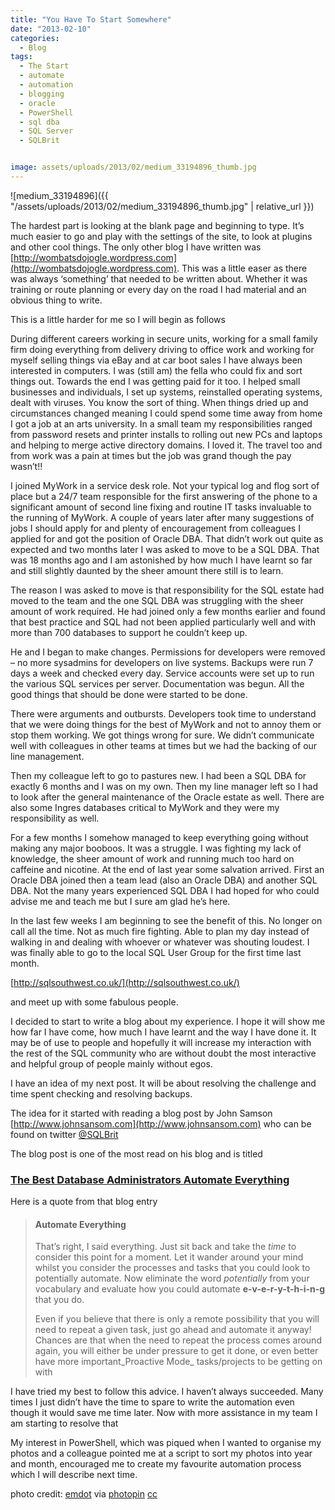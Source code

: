 ```yaml
---
title: "You Have To Start Somewhere"
date: "2013-02-10" 
categories:
  - Blog
tags:
  - The Start
  - automate
  - automation
  - blogging
  - oracle
  - PowerShell
  - sql dba
  - SQL Server
  - SQLBrit


image: assets/uploads/2013/02/medium_33194896_thumb.jpg
---
```


![medium_33194896]({{ "/assets/uploads/2013/02/medium_33194896_thumb.jpg" | relative_url }})

The hardest part is looking at the blank page and beginning to type. It’s much easier to go and play with the settings of the site, to look at plugins and other cool things. The only other blog I have written was [http://wombatsdojogle.wordpress.com](http://wombatsdojogle.wordpress.com). This was a little easer as there was always ‘something’ that needed to be written about. Whether it was training or route planning or every day on the road I had material and an obvious thing to write.

This is a little harder for me so I will begin as follows

During different careers working in secure units, working for a small family firm doing everything from delivery driving to office work and working for myself selling things via eBay and at car boot sales I have always been interested in computers. I was (still am) the fella who could fix and sort things out. Towards the end I was getting paid for it too. I helped small businesses and individuals, I set up systems, reinstalled operating systems, dealt with viruses. You know the sort of thing. When things dried up and circumstances changed meaning I could spend some time away from home I got a job at an arts university. In a small team my responsibilities ranged from password resets and printer installs to rolling out new PCs and laptops and helping to merge active directory domains. I loved it. The travel too and from work was a pain at times but the job was grand though the pay wasn’t!!

I joined MyWork in a service desk role. Not your typical log and flog sort of place but a 24/7 team responsible for the first answering of the phone to a significant amount of second line fixing and routine IT tasks invaluable to the running of MyWork. A couple of years later after many suggestions of jobs I should apply for and plenty of encouragement from colleagues I applied for and got the position of Oracle DBA. That didn’t work out quite as expected and two months later I was asked to move to be a SQL DBA. That was 18 months ago and I am astonished by how much I have learnt so far and still slightly daunted by the sheer amount there still is to learn.

The reason I was asked to move is that responsibility for the SQL estate had moved to the team and the one SQL DBA was struggling with the sheer amount of work required. He had joined only a few months earlier and found that best practice and SQL had not been applied particularly well and with more than 700 databases to support he couldn’t keep up.

He and I began to make changes. Permissions for developers were removed – no more sysadmins for developers on live systems. Backups were run 7 days a week and checked every day. Service accounts were set up to run the various SQL services per server. Documentation was begun. All the good things that should be done were started to be done.

There were arguments and outbursts. Developers took time to understand that we were doing things for the best of MyWork and not to annoy them or stop them working. We got things wrong for sure. We didn’t communicate well with colleagues in other teams at times but we had the backing of our line management.

Then my colleague left to go to pastures new. I had been a SQL DBA for exactly 6 months and I was on my own. Then my line manager left so I had to look after the general maintenance of the Oracle estate as well. There are also some Ingres databases critical to MyWork and they were my responsibility as well.

For a few months I somehow managed to keep everything going without making any major booboos. It was a struggle. I was fighting my lack of knowledge, the sheer amount of work and running much too hard on caffeine and nicotine. At the end of last year some salvation arrived. First an Oracle DBA joined then a team lead (also an Oracle DBA) and another SQL DBA. Not the many years experienced SQL DBA I had hoped for who could advise me and teach me but I sure am glad he’s here.

In the last few weeks I am beginning to see the benefit of this. No longer on call all the time. Not as much fire fighting. Able to plan my day instead of walking in and dealing with whoever or whatever was shouting loudest. I was finally able to go to the local SQL User Group for the first time last month.

[http://sqlsouthwest.co.uk/](http://sqlsouthwest.co.uk/)

and meet up with some fabulous people.

I decided to start to write a blog about my experience. I hope it will show me how far I have come, how much I have learnt and the way I have done it. It may be of use to people and hopefully it will increase my interaction with the rest of the SQL community who are without doubt the most interactive and helpful group of people mainly without egos.

I have an idea of my next post. It will be about resolving the challenge and time spent checking and resolving backups.

The idea for it started with reading a blog post by John Samson [http://www.johnsansom.com](http://www.johnsansom.com) who can be found on twitter [@SQLBrit](https://twitter.com/SqlBrit)

The blog post is one of the most read on his blog and is titled

### [The Best Database Administrators Automate Everything](http://www.johnsansom.com/the-best-database-administrators-automate-everything/)

Here is a quote from that blog entry

> #### Automate Everything
> 
> That’s right, I said everything. Just sit back and take the _time_ to consider this point for a moment. Let it wander around your mind whilst you consider the processes and tasks that you could look to potentially automate. Now eliminate the word _potentially_ from your vocabulary and evaluate how you could automate **e-v-e-r-y-t-h-i-n-g** that you do.
> 
> Even if you believe that there is only a remote possibility that you will need to repeat a given task, just go ahead and automate it anyway! Chances are that when the need to repeat the process comes around again, you will either be under pressure to get it done, or even better have more important_Proactive Mode_ tasks/projects to be getting on with

I have tried my best to follow this advice. I haven’t always succeeded. Many times I just didn’t have the time to spare to write the automation even though it would save me time later. Now with more assistance in my team I am starting to resolve that

My interest in PowerShell, which was piqued when I wanted to organise my photos and a colleague pointed me at a script to sort my photos into year and month, encouraged me to create my favourite automation process which I will describe next time.

photo credit: [emdot](http://www.flickr.com/photos/emdot/33194896/) via [photopin](http://photopin.com) [cc](http://creativecommons.org/licenses/by/2.0/)
